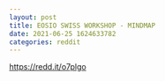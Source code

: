 ```yaml
--- 
layout: post 
title: EOSIO SWISS WORKSHOP - MINDMAP 
date: 2021-06-25 1624633782 
categories: reddit 
--- 
```

https://redd.it/o7plgo